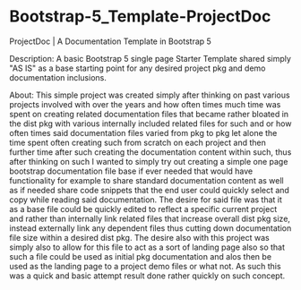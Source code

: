 # Bootstrap-5_Template-ProjectDoc

 ProjectDoc | A Documentation Template in Bootstrap 5

 Description: A basic Bootstrap 5 single page Starter Template shared simply "AS IS" as a base starting point for any desired project pkg and demo documentation inclusions.

 About: This simple project was created simply after thinking on past various projects involved with over the years and how often times much time was spent on creating related documentation files that became rather bloated in the dist pkg with various internally included related files for such and or how often times said documentation files varied from pkg to pkg let alone the time spent often creating such from scratch on each project and then further time after such creating the documentation content within such, thus after thinking on such I wanted to simply try out creating a simple one page bootstrap documentation file base if ever needed that would have functionality for example to share standard documentation content as well as if needed share code snippets that the end user could quickly select and copy while reading said documentation. The desire for said file was that it as a base file could be quickly edited to reflect a specific current project and rather than internally link related files that increase overall dist pkg size, instead externally link any dependent files thus cutting down documentation file size within a desired dist pkg. The desire also with this project was simply also to allow for this file to act as a sort of landing page also so that such a file could be used as initial pkg documentation and alos then be used as the landing page to a project demo files or what not. As such this was a quick and basic attempt result done rather quickly on such concept. 
